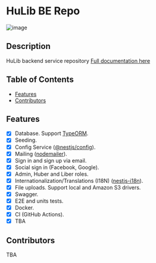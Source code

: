 # HuLib BE Repo

![image](https://res.cloudinary.com/doyfmg4kx/image/upload/v1748573381/Hulib_gnt6jm.png)

## Description <!-- omit in toc -->

HuLib backend service repository
[Full documentation here](/docs/readme.md)

## Table of Contents <!-- omit in toc -->

- [Features](#features)
- [Contributors](#contributors)

## Features

- [x] Database. Support [TypeORM](https://www.npmjs.com/package/typeorm).
- [x] Seeding.
- [x] Config Service ([@nestjs/config](https://www.npmjs.com/package/@nestjs/config)).
- [x] Mailing ([nodemailer](https://www.npmjs.com/package/nodemailer)).
- [x] Sign in and sign up via email.
- [x] Social sign in (Facebook, Google).
- [x] Admin, Huber and Liber roles.
- [x] Internationalization/Translations (I18N) ([nestjs-i18n](https://www.npmjs.com/package/nestjs-i18n)).
- [x] File uploads. Support local and Amazon S3 drivers.
- [x] Swagger.
- [x] E2E and units tests.
- [x] Docker.
- [x] CI (GitHub Actions).
- [x] TBA

## Contributors

TBA
